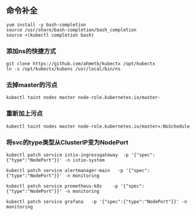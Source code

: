 <!-- toc -->
## 命令补全
```
yum install -y bash-completion
source /usr/share/bash-completion/bash_completion
source <(kubectl completion bash)
```

### 添加ns的快捷方式
```
git clone https://github.com/ahmetb/kubectx /opt/kubectx
ln -s /opt/kubectx/kubens /usr/local/bin/ns
```

### 去掉master的污点
```
kubectl taint nodes master node-role.kubernetes.io/master-
```

### 重新加上污点
```
kubectl taint nodes master node-role.kubernetes.io/master=:NoSchedule
```

### 将svc的type类型从ClusterIP变为NodePort
```
kubectl patch service istio-ingressgateway  -p '{"spec":{"type":"NodePort"}}' -n istio-system

kubectl patch service alertmanager-main   -p '{"spec":{"type":"NodePort"}}' -n monitoring

kubectl patch service prometheus-k8s    -p '{"spec":{"type":"NodePort"}}' -n monitoring

kubectl patch service grafana   -p '{"spec":{"type":"NodePort"}}' -n monitoring
```
